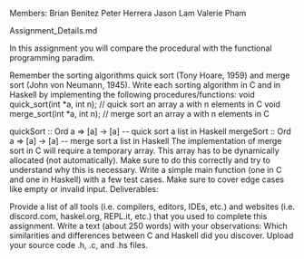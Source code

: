Members: Brian Benitez
Peter Herrera
Jason Lam
Valerie Pham

Assignment_Details.md

In this assignment you will compare the procedural with the functional programming paradim.

Remember the sorting algorithms quick sort (Tony Hoare, 1959) and merge sort (John von Neumann, 1945).
Write each sorting algorithm in C and in Haskell by implementing the following procedures/functions:
 void quick_sort(int *a, int n);   // quick sort an array a with n elements in C
void merge_sort(int *a, int n);   // merge sort an array a with n elements in C

quickSort :: Ord a => [a] -> [a]  -- quick sort a list in Haskell
mergeSort :: Ord a => [a] -> [a]  -- merge sort a list in Haskell
The implementation of merge sort in C will require a temporary array. This array has to be dynamically allocated (not automatically).
Make sure to do this correctly and try to understand why this is necessary.
Write a simple main function (one in C and one in Haskell) with a few test cases.
Make sure to cover edge cases like empty or invalid input.
Deliverables:

Provide a list of all tools (i.e. compilers, editors, IDEs, etc.) and websites (i.e. discord.com, haskel.org, REPL.it, etc.) that you used to complete this assignment.
Write a text (about 250 words) with your observations: Which similarities and differences between C and Haskell did you discover.
Upload your source code .h, .c, and .hs files.